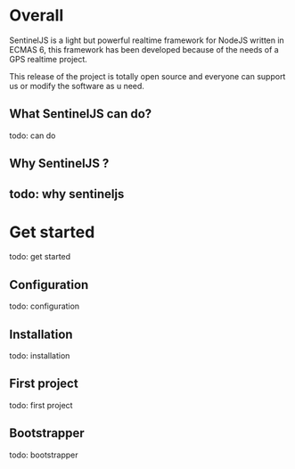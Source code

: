 
<!-- TITLE: SentinelJS -->
<!-- SUBTITLE: A light realtime NodeJS Framework for everyone. -->

# Overall
SentinelJS is a light but powerful realtime framework for NodeJS written in ECMAS 6, this framework has been developed because of the needs of a GPS realtime project.

This release of the project is totally open source and everyone can support us or modify the software as u need.

## What SentinelJS can do?
todo: can do

## Why SentinelJS ?
todo: why sentineljs
-----
# Get started
todo: get started
## Configuration
todo: configuration
## Installation
todo: installation

## First project
todo: first project

## Bootstrapper
todo: bootstrapper

